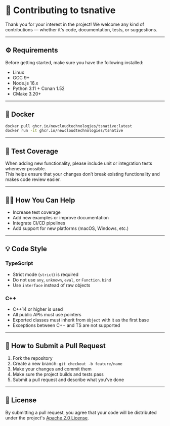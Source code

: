 # 🤝 Contributing to tsnative

Thank you for your interest in the project! We welcome any kind of contributions — whether it's code, documentation, tests, or suggestions.

---

## ⚙️ Requirements

Before getting started, make sure you have the following installed:

- Linux
- GCC 9+
- Node.js 16.x
- Python 3.11 + Conan 1.52
- CMake 3.20+

---

## 🐳 Docker

```bash
docker pull ghcr.io/newcloudtechnologies/tsnative:latest
docker run -it ghcr.io/newcloudtechnologies/tsnative
```

---

## 🧪 Test Coverage

When adding new functionality, please include unit or integration tests whenever possible.  
This helps ensure that your changes don’t break existing functionality and makes code review easier.

---

## 🧑‍💻 How You Can Help

- Increase test coverage
- Add new examples or improve documentation
- Integrate CI/CD pipelines
- Add support for new platforms (macOS, Windows, etc.)

---

## 💡 Code Style

### TypeScript

- Strict mode (`strict`) is required
- Do not use `any`, `unknown`, `eval`, or `Function.bind`
- Use `interface` instead of raw objects

### C++

- C++14 or higher is used
- All public APIs must use pointers
- Exported classes must inherit from `Object` with it as the first base
- Exceptions between C++ and TS are not supported

---

## 📨 How to Submit a Pull Request

1. Fork the repository
2. Create a new branch: `git checkout -b feature/name`
3. Make your changes and commit them
4. Make sure the project builds and tests pass
5. Submit a pull request and describe what you've done

---

## 📄 License

By submitting a pull request, you agree that your code will be distributed under the project's [Apache 2.0 License](./LICENSE.txt).
